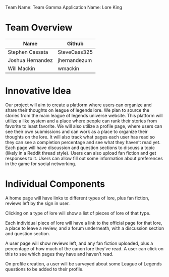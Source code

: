 Team Name: Team Gamma
Application Name: Lore King

# Team Overview

| Name             | Github       |
|------------------|--------------|
| Stephen Cassata  | SteveCass325 |
| Joshua Hernandez | jhernandezum |
| Will Mackin      | wmackin      |

# Innovative Idea

Our project will aim to create a platform where users can organize and share their thoughts on league of legends lore. We plan to source the stories from the main league of legends universe website. This platform will utilize a like system and a place where people can rank their stories from favorite to least favorite. We will also utilize a profile page, where users can see their own submissions and can work as a place to organize their thoughts on the lore. It will also track what pages each user has read so they can see a completion percentage and see what they haven’t read yet. Each page will have discussion and question sections to discuss a topic (likely in a Reddit thread style). Users can also upload fan fiction and get responses to it. Users can allow fill out some information about preferences in the game for social networking.

# Individual Components

A home page will have links to different types of lore, plus fan fiction, reviews left by the sign in user.

Clicking on a type of lore will show a list of pieces of lore of that type.

Each individual piece of lore will have a link to the official page for that lore, a place to leave a review, and a forum underneath, with a discussion section and question section.

A user page will show reviews left, and any fan fiction uploaded, plus a percentage of how much of the canon lore they’ve read. A user can click on this to see which pages they have and haven’t read.

On profile creation, a user will be surveyed about some League of Legends questions to be added to their profile.
